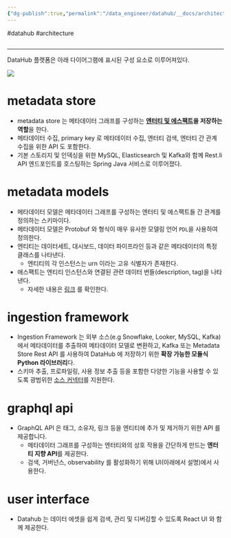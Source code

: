 ```yaml
---
{"dg-publish":true,"permalink":"/data_engineer/datahub/__docs/architecture/datahub-architecture-components/","dgPassFrontmatter":true,"created":"","updated":""}
---
```


#datahub #architecture 

```toc
```

---

DataHub 플랫폼은 아래 다이어그램에 표시된 구성 요소로 이루어져있다.

![](https://datahubproject.io/assets/images/datahub-components-ac4e0a67fb78387ac6efc0a5d66515c6.png)
# metadata store

- metadata store 는 메타데이터 그래프를 구성하는 **[엔터티 및 에스팩트](https://datahubproject.io/docs/metadata-modeling/metadata-model/)을 저장하는 역할**을 한다.
- 메타데이터 수집, primary key 로 메타데이터 수집, 엔터티 검색, 엔터티 간 관계 수집을 위한 API 도 포함한다.
- 기본 스토리지 및 인덱싱을 위한 MySQL, Elasticsearch 및 Kafka와 함께 Rest.li API 엔드포인트를 호스팅하는 Spring Java 서비스로 이루어졌다.

# metadata models

- 메타데이터 모델은 메타데이터 그래프를 구성하는 엔터티 및 에스팩트들 간 관계를 정의하는 스키마이다.
- 메타데이터 모델은 Protobuf 와 형식이 매우 유사한 모델링 언어 `PDL`을 사용하여 정의한다.
- 엔티티는 데이터세트, 대시보드, 데이터 파이프라인 등과 같은 메타데이터의 특정 클래스를 나타낸다.
	- 엔티티의 각 인스턴스는 urn 이라는 고유 식별자가 존재한다.
- 애스팩트는 엔티티 인스턴스와 연결된 관련 데이터 번들(description, tag)을 나타낸다.
	- 자세한 내용은 [링크](https://datahubproject.io/docs/metadata-modeling/metadata-model/#exploring-datahubs-metadata-model) 를 확인한다.

# ingestion framework

- Ingestion Framework 는 외부 소스(e.g Snowflake, Looker, MySQL, Kafka)에서 메타데이터를 추출하여 메타데이터 모델로 변환하고, Kafka 또는 Metadata Store Rest API 를 사용하여 DataHub 에 저장하기 위한 **확장 가능한 모듈식 Python 라이브러리**다.
- 스키마 추출, 프로파일링, 사용 정보 추출 등을 포함한 다양한 기능을 사용할 수 있도록 광범위한 [소스 커넥터](https://datahubproject.io/docs/metadata-ingestion/#installing-plugins)를 지원한다.

# graphql api

- GraphQL API 은 태그, 소유자, 링크 등을 엔티티에 추가 및 제거하기 위한 API 를 제공합니다.
	- 메타데이터 그래프를 구성하는 엔터티와의 상호 작용을 간단하게 만드는 **엔터티 지향 API**를 제공한다. 
	- 검색, 거버넌스, observability 를 활성화하기 위해 UI(아래에서 설명)에서 사용한다.

# user interface

- Datahub 는 데이터 에셋을 쉽게 검색, 관리 및 디버깅할 수 있도록 React UI 와 함께 제공한다.
